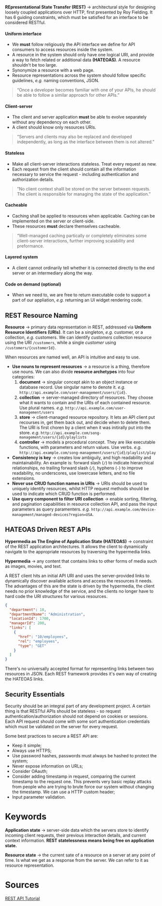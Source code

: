 __REpresentational State Transfer (REST)__ → architectural style for designing loosely coupled applications over HTTP, first presented by Roy Fielding. It has 6 guiding constraints, which must be satisfied for an interface to be considered RESTful.

#### Uniform interface
- We **must** follow religiously the API interface we define for API consumers to access resources inside the system.
- A resource in the system should only have one logical URI, and provide a way to fetch related or additional data **(HATEOAS)**. A resource shouldn't be too large.
- Synonymize a resource with a web page.
- Resource representations across the system should follow specific guidelines, *e.g.* naming conventions, JSON.

> “Once a developer becomes familiar with one of your APIs, he should be able to follow a similar approach for other APIs.”

#### Client-server
- The client and server application **must** be able to evolve separately without any dependency on each other.
- A client should know only resources URIs.

> “Servers and clients may also be replaced and developed independently, as long as the interface between them is not altered.”

#### Stateless
- Make all client-server interactions stateless. Treat every request as new.
- Each request from the client should contain all the information necessary to service the request - including authentication and authorization details.

> ”No client context shalll be stored on the server between requests. The client is responsible for managing the state of the application.”

#### Cacheable
- Caching shall be applied to resources when applicable. Caching can be implemented on the server or client-side.
- These resources **must** declare themselves cacheable.

> “Well-managed caching partically or completely eliminates some client-server interactions, further improving scalability and preformance.

#### Layered system
- A client cannot ordinarily tell whether it is connected directly to the end server or an intermediary along the way.

#### Code on demand (optional)
- When we need to, we are free to return executable code to support a part of our appliation, *e.g.* returning an UI widget rendering code.

## REST Resource Naming
__Resource__ → primary data representation in REST, addressed via **Uniform Resource Identifiers (URIs)**. It can be a singleton, *e.g.* customer, or a collection, *e.g.* customers. We can identify *customers* collection resource using the  URI `/customers`, while a single *customer* using `/customers/{customerId}`.

When resources are named well, an API is intuitive and easy to use.
- __Use nouns to represent resources__ → a resource is a thing, therefore use nouns. We can also divide **resource archetypes** into four categories:
    1. __document__ → singular concept akin to an object instance or database record. Use singular name to denote it. *e.g.* `http://api.example.com/user-management/users/{id}`.
    2. __collection__ → server-managed directory of resources. They choose what it wants to contain and the URIs of each contained resource. Use plural names. *e.g.* `http://api.example.com/user-management/users`
    3. __store__ → client-managed resource repository. It lets an API client put recourses in, get them back out, and decide when to delete them. The URI is first choren by a client when it was initirally put into the store. *e.g.* `http://api.example.com/song-management/users/{id}/playlists`
    4. __controller__ → models a procedural concept. They are like executable functions, with parameters and return values. Use verbs. *e.g.* `http://api.example.com/song-management/users/{id}/playlist/play`
- __Consistency is key__ → creates low ambiguily, and high readability and maintainability. An example is: forward slash (`/`)  to indicate hierarchical relationships, no trailing forward slash (`/`), hyphens (`-`) to improve readability, no underscores, use lowercase letters, and no file extensions.
- __Never use CRUD function names in URIs__ → URIs should be used to uniquely identify resources, whilst HTTP request methods should be used to indicate which CRUD function is performed.
- __Use query component to filter URI collection__ → enable sorting, filtering, and pagination capabilities in resource collection API, and pass the input parameters as query paramenters. *e.g.* `http://api.example.com/device-management/managed-devices?region=USA`.

## HATEOAS Driven REST APIs
__Hypermedia as The Engine of Application State (HATEOAS)__ → constraint of the REST application architectures. It allows the client to dynamically navigate to the appropriate resources by traversing the hypermedia links.

__Hypermedia__ → any content that contains links to other forms of media such as images, movies, and text.

A REST client hits an initial API URI and uses the server-provided links to dynamically discover available actions and access the resources it needs. The advantages of this are the state is driven by the hypermedia, the client needs no prior knowledge of the service, and the clients no longer have to hard code the URI structures for various resources.
```json
{
  "department": 10,
  "departmentName": "Administration",
  "locationId": 1700,
  "managerId": 200,
  "links": [
    {
      "href": "10/employees",
      "rel": "employees",
      "type": "GET"
    }
  ]
}
```
There's no universally accepted format for representing links between two resources in JSON. Each REST framework provides it's own way of creating the HATEOAS links.

## Security Essentials
Security should be an integral part of any development project. A certain thing is that RESTful APIs should be stateless - so request authentication/authorization should not depend on cookies or sessions. Each API request should come with some sort authentication credentials which must be validated on the server for every request.

Some best practices to secure a REST API are:
- Keep it simple;
- Always use HTTPS;
- Use password hashes, passwords must always be hashed to protect the system;
- Never expose information on URLs;
- Consider OAauth;
- Consider adding timestamp in request, comparing the current timestamp to the request one. This prevents very basic replay attacks from people who are trying to brute force our system without changing the timestamp. We can use a HTTP custom header;
- Input parameter validation.

# Keywords
__Application state__ → server-side data which the servers store to identify incoming client requests, their previous interaction details, and current context information. **REST statelessness means being free on application state.**

__Resource state__ → the current sate of a resource on a server at any point of time. Is what we get as a response from the server. We can refer to it as resource representation.

# Sources
[REST API Tutorial](https://restfulapi.net/)
